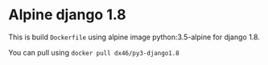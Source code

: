 # Alpine django 1.8 

This is build `Dockerfile` using alpine image python:3.5-alpine for django 1.8.

You can pull using `docker pull dx46/py3-django1.8`
